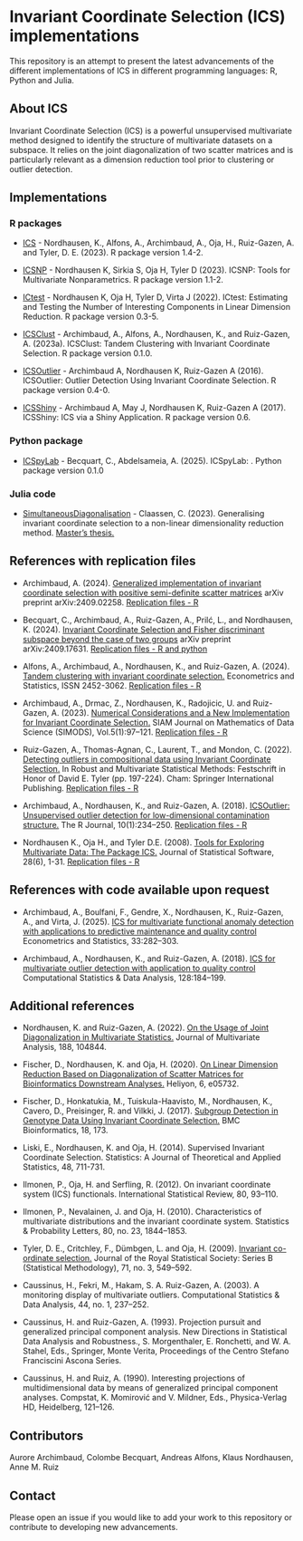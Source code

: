 # Invariant Coordinate Selection (ICS) implementations

This repository is an attempt to present the latest advancements of the different
implementations of ICS in different programming languages: R, Python and Julia.


## About ICS

Invariant Coordinate Selection (ICS) is a powerful unsupervised multivariate method designed to identify the structure of multivariate datasets on a subspace. It relies on the joint diagonalization of two scatter matrices and is particularly relevant as a dimension reduction tool prior to clustering or outlier detection.




## Implementations

### R packages


- [ICS](https://cran.r-project.org/web/packages/ICS/index.html) - Nordhausen, K., Alfons, A., Archimbaud, A., Oja, H., Ruiz-Gazen, A. and Tyler, D. E. (2023). R package version 1.4-2.

- [ICSNP](https://CRAN.R-project.org/package=ICSNP) -  Nordhausen K, Sirkia S, Oja H, Tyler D (2023). ICSNP: Tools for Multivariate Nonparametrics. R package version 1.1-2.

- [ICtest](https://CRAN.R-project.org/package=ICtest) - 
Nordhausen K, Oja H, Tyler D, Virta J (2022). ICtest: Estimating and Testing the Number of Interesting
  Components in Linear Dimension Reduction. R package version 0.3-5.

- [ICSClust](https://cran.r-project.org/web/packages/ICSClust/index.html) - 
Archimbaud, A., Alfons, A., Nordhausen, K., and Ruiz-Gazen, A. (2023a). ICSClust: Tandem Clustering with Invariant Coordinate Selection. R package version 0.1.0.


- [ICSOutlier](https://cran.r-project.org/web/packages/ICSOutlier/index.html) - 
 Archimbaud A, Nordhausen K, Ruiz-Gazen A (2016). ICSOutlier: Outlier Detection Using Invariant Coordinate Selection.
 R package version 0.4-0. 



- [ICSShiny](https://CRAN.R-project.org/package=ICSShiny) - 
Archimbaud A, May J, Nordhausen K, Ruiz-Gazen A (2017). ICSShiny: ICS via a Shiny Application. R package
version 0.6.

### Python package

- [ICSpyLab](https://icspylab.readthedocs.io/en/latest/) - Becquart, C., Abdelsameia, A. (2025). ICSpyLab: . Python package version 0.1.0


### Julia code

- [SimultaneousDiagonalisation](https://github.com/CClaassen/SimultaneousDiagonalisation.jl) - Claassen, C. (2023). Generalising invariant coordinate selection to a non-linear dimensionality reduction method. [Master’s thesis.](http://hdl.handle.net/2105/67214)



## References with replication files

- Archimbaud, A. (2024). [Generalized implementation of invariant coordinate selection with positive semi-definite scatter matrices](https://arxiv.org/abs/2409.02258) arXiv preprint arXiv:2409.02258. [Replication files - R ](https://github.com/AuroreAA/ICS_PSD_Replication)


- Becquart, C., Archimbaud, A., Ruiz-Gazen, A., Prilć, L., and Nordhausen, K. (2024).
[Invariant Coordinate Selection and Fisher discriminant subspace beyond the case of two groups](https://arxiv.org/abs/2409.17631) arXiv preprint arXiv:2409.17631.
 [Replication files - R and python](https://github.com/AuroreAA/ICS_FDS-Replication)
 
 - Alfons, A., Archimbaud, A., Nordhausen, K., and Ruiz-Gazen, A. (2024). [Tandem clustering with invariant coordinate selection.](https://doi.org/10.1016/j.ecosta.2024.03.002) Econometrics and Statistics, ISSN 2452-3062.
 [Replication files - R](https://github.com/aalfons/TandemICS-Replication)
 
- Archimbaud, A., Drmac, Z., Nordhausen, K., Radojicic, U. and Ruiz-Gazen, A. (2023). [Numerical Considerations and a New Implementation for Invariant Coordinate Selection.](https://doi.org/10.1137/22M1498759) SIAM Journal on Mathematics of Data Science (SIMODS), Vol.5(1):97–121. [Replication files - R](https://github.com/AuroreAA/NCICS)

- Ruiz-Gazen, A., Thomas-Agnan, C., Laurent, T., and Mondon, C. (2022). [Detecting outliers in compositional data using Invariant Coordinate Selection.](https://doi.org/10.1007/978-3-031-22687-8_10) In Robust and Multivariate Statistical Methods: Festschrift in Honor of David E. Tyler (pp. 197-224). Cham: Springer International Publishing. [Replication files - R](https://github.com/tibo31/ics_coda)


- Archimbaud, A., Nordhausen, K., and Ruiz-Gazen, A. (2018). [ICSOutlier: Unsupervised outlier detection for low-dimensional contamination structure.](https://doi.org/10.32614/RJ-2018-034) The R Journal, 10(1):234–250. [Replication files - R](https://journal.r-project.org/archive/2018/RJ-2018-034/RJ-2018-034.zip)

- Nordhausen K., Oja H., and Tyler D.E. (2008). [Tools for Exploring Multivariate Data: The Package ICS.](https://doi.org/10.18637/jss.v028.i06) Journal of Statistical Software, 28(6), 1-31. 
[Replication files - R](https://www.jstatsoft.org/index.php/jss/article/view/v028i06/1827)





## References with code available upon request

- Archimbaud, A., Boulfani, F., Gendre, X., Nordhausen, K., Ruiz-Gazen, A., and Virta, J. (2025). [ICS for multivariate functional anomaly detection with applications to predictive maintenance and quality control](https://doi.org/10.1016/j.ecosta.2022.03.003) Econometrics
and Statistics, 33:282–303.

- Archimbaud, A., Nordhausen, K., and Ruiz-Gazen, A. (2018). [ICS for multivariate outlier detection with application to quality control](https://doi.org/10.1016/j.csda.2018.06.011) Computational Statistics & Data Analysis, 128:184–199.


## Additional references

- Nordhausen, K. and Ruiz-Gazen, A. (2022). [On the Usage of Joint Diagonalization in Multivariate Statistics.](https://doi.org/10.1016/j.jmva.2021.104844)  Journal of Multivariate Analysis, 188, 104844.

- Fischer, D., Nordhausen, K. and Oja, H. (2020). [On Linear Dimension Reduction Based on Diagonalization of Scatter Matrices for Bioinformatics Downstream Analyses.](https://doi.org/10.1016/j.heliyon.2020.e05732) Heliyon, 6, e05732.

- Fischer, D., Honkatukia, M., Tuiskula-Haavisto, M., Nordhausen, K., Cavero, D., Preisinger, R. and Vilkki, J. (2017). [Subgroup Detection in Genotype Data Using Invariant Coordinate Selection.](https://doi.org/10.1186/s12859-017-1589-9) BMC Bioinformatics, 18, 173.

- Liski, E., Nordhausen, K. and Oja, H. (2014). Supervised Invariant Coordinate Selection. Statistics: A Journal of Theoretical and Applied Statistics, 48, 711-731.

- Ilmonen, P., Oja, H. and Serfling, R. (2012). On invariant coordinate system (ICS) functionals. International Statistical Review, 80, 93–110.

- Ilmonen, P., Nevalainen, J. and Oja, H. (2010). Characteristics of multivariate distributions and the invariant coordinate system. Statistics & Probability Letters, 80, no. 23, 1844–1853.

- Tyler, D. E., Critchley, F., Dümbgen, L. and Oja, H. (2009). [Invariant co-ordinate selection.](https://doi:10.1111/j.1467-9868.2009.00706.x.) Journal of the Royal Statistical Society:
Series B (Statistical Methodology), 71, no. 3, 549–592.

- Caussinus, H., Fekri, M., Hakam, S. A. Ruiz-Gazen, A. (2003). A monitoring display of multivariate outliers. Computational Statistics & Data Analysis, 44, no. 1, 237–252.

- Caussinus, H. and Ruiz-Gazen, A. (1993). Projection pursuit and generalized principal component analysis. New Directions in Statistical Data Analysis and Robustness., S. Morgenthaler, E. Ronchetti, and W. A. Stahel, Eds., Springer, Monte Verita, Proceedings of the Centro Stefano Franciscini Ascona Series. 

- Caussinus, H. and Ruiz, A. (1990). Interesting projections of multidimensional data by means of generalized principal component analyses. Compstat, K. Momirović and V. Mildner, Eds., Physica-Verlag HD, Heidelberg, 121–126.



## Contributors
Aurore Archimbaud, Colombe Becquart, Andreas Alfons,  Klaus Nordhausen, Anne M. Ruiz

## Contact

Please open an issue if you would like to add your work to this repository or contribute to developing new advancements.
